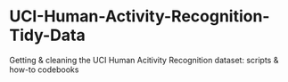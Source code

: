 # UCI-Human-Activity-Recognition-Tidy-Data
Getting &amp; cleaning the UCI Human Acitivity Recognition dataset: scripts &amp; how-to codebooks
